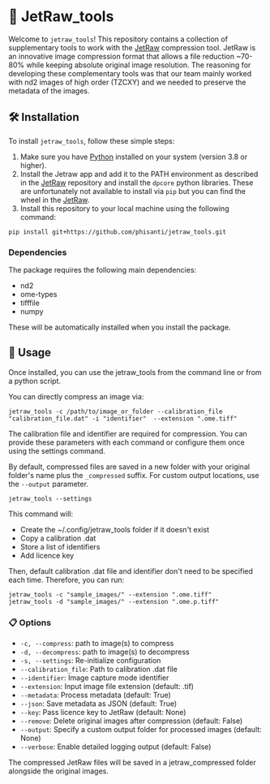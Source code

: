 # 🚀 JetRaw_tools

Welcome to `jetraw_tools`! This repository contains a collection of supplementary tools to work with the [JetRaw](https://github.com/Jetraw/Jetraw) compression tool. JetRaw is an innovative image compression format that allows a file reduction ~70-80% while keeping absolute original image resolution. The reasoning for developing these complementary tools was that our team mainly worked with nd2 images of high order (TZCXY) and we needed to preserve the metadata of the images.

## 🛠️ Installation

To install `jetraw_tools`, follow these simple steps:

1. Make sure you have [Python](https://www.python.org/) installed on your system (version 3.8 or higher). 
2. Install the Jetraw app and add it to the PATH environment as described in the [JetRaw](https://github.com/Jetraw/Jetraw) repository and install the `dpcore` python libraries. These are unfortunately not available to install via `pip` but you can find the wheel in the [JetRaw](https://github.com/Jetraw/Jetraw).
3. Install this repository to your local machine using the following command:

```shell
pip install git+https://github.com/phisanti/jetraw_tools.git
```
### Dependencies

The package requires the following main dependencies:
- nd2
- ome-types
- tifffile
- numpy

These will be automatically installed when you install the package.

## 📖 Usage
Once installed, you can use the jetraw_tools from the command line or from a python script. 

You can directly compress an image via:

```
jetraw_tools -c /path/to/image_or_folder --calibration_file "calibration_file.dat" -i "identifier"  --extension ".ome.tiff"
```

The calibration file and identifier are required for compression. You can provide these parameters with each command or configure them once using the settings command.

By default, compressed files are saved in a new folder with your original folder's name plus the `_compressed` suffix. For custom output locations, use the `--output` parameter.

```
jetraw_tools --settings
```

This command will:
- Create the ~/.config/jetraw_tools folder if it doesn't exist
- Copy a calibration .dat
- Store a list of identifiers
- Add licence key

Then, default calibration .dat file and identifier don't need to be specified each time. Therefore, you can run:

```
jetraw_tools -c "sample_images/" --extension ".ome.tiff"
jetraw_tools -d "sample_images/" --extension ".ome.p.tiff"

```


### 📋 Options 
- `-c, --compress`: path to image(s) to compress
- `-d, --decompress`: path to image(s) to decompress
- `-s, --settings`: Re-initialize configuration
- `--calibration_file`: Path to calibration .dat file
- `--identifier`: Image capture mode identifier
- `--extension`: Input image file extension (default: .tif)
- `--metadata`: Process metadata (default: True)
- `--json`: Save metadata as JSON (default: True)
- `--key`: Pass licence key to JetRaw (default: None)
- `--remove`: Delete original images after compression (default: False)
- `--output`: Specify a custom output folder for processed images (default: None)
- `--verbose`: Enable detailed logging output (default: False)

The compressed JetRaw files will be saved in a jetraw_compressed folder alongside the original images.




